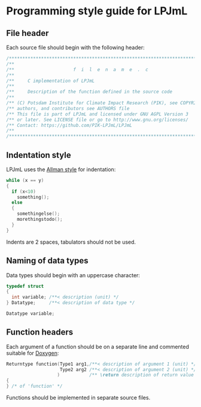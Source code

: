 # Programming style guide for LPJmL

## File header

Each source file should begin with the following header:

```c
/**************************************************************************************/
/**                                                                                \n**/
/**                      f  i  l  e  n  a  m  e  .  c                              \n**/
/**                                                                                \n**/
/**     C implementation of LPJmL                                                  \n**/
/**                                                                                \n**/
/**     Description of the function defined in the source code                     \n**/
/**                                                                                \n**/
/** (C) Potsdam Institute for Climate Impact Research (PIK), see COPYRIGHT file    \n**/
/** authors, and contributors see AUTHORS file                                     \n**/
/** This file is part of LPJmL and licensed under GNU AGPL Version 3               \n**/
/** or later. See LICENSE file or go to http://www.gnu.org/licenses/               \n**/
/** Contact: https://github.com/PIK-LPJmL/LPJmL                                    \n**/
/**                                                                                \n**/
/**************************************************************************************/
```

## Indentation style

LPJmL uses the [Allman style](https://en.wikipedia.org/wiki/Indentation_style#Allman_style) for indentation:

```c
while (x == y)
{
  if (x<10)
    something();
  else
  {
    somethingelse();
    morethingstodo();
  }
}
```

Indents are 2 spaces, tabulators should not be used.

## Naming of data types

Data types should begin with an uppercase character:

```c
typedef struct
{
  int variable; /**< description (unit) */
} Datatype;     /**< description of data type */

Datatype variable;
```

## Function headers

Each argument of a function should be on a separate line and commented suitable for [Doxygen](https://www.doxygen.nl/):

```c
Returntype function(Type1 arg1,/**< description of argument 1 (unit) */
                    Type2 arg2 /**< description of argument 2 (unit) */
                   )           /** \return description of return value (unit) */
{
} /* of 'function' */
```

Functions should be implemented in separate source files.
